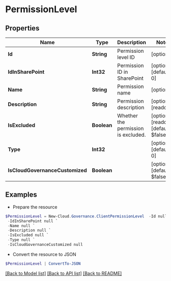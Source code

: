 # PermissionLevel
## Properties

Name | Type | Description | Notes
------------ | ------------- | ------------- | -------------
**Id** | **String** | Permission level ID | [optional] 
**IdInSharePoint** | **Int32** | Permission ID in SharePoint | [optional] [default to 0]
**Name** | **String** | Permission name | [optional] 
**Description** | **String** | Permission description | [optional] [readonly] 
**IsExcluded** | **Boolean** | Whether the permission is excluded. | [optional] [readonly] [default to $false]
**Type** | **Int32** |  | [optional] [default to 0]
**IsCloudGovernanceCustomized** | **Boolean** |  | [optional] [default to $false]

## Examples

- Prepare the resource
```powershell
$PermissionLevel = New-Cloud.Governance.ClientPermissionLevel  -Id null `
 -IdInSharePoint null `
 -Name null `
 -Description null `
 -IsExcluded null `
 -Type null `
 -IsCloudGovernanceCustomized null
```

- Convert the resource to JSON
```powershell
$PermissionLevel | ConvertTo-JSON
```

[[Back to Model list]](../README.md#documentation-for-models) [[Back to API list]](../README.md#documentation-for-api-endpoints) [[Back to README]](../README.md)

